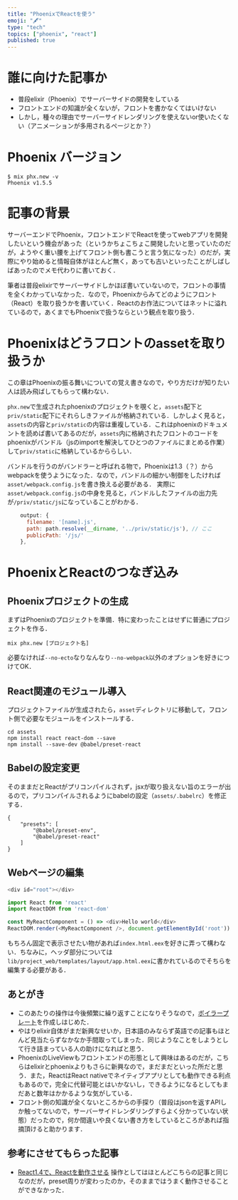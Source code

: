 ```yaml
---
title: "PhoenixでReactを使う"
emoji: "🖋"
type: "tech"
topics: ["phoenix", "react"]
published: true
---
```


# 誰に向けた記事か

- 普段elixir（Phoenix）でサーバーサイドの開発をしている
- フロントエンドの知識が全くないが，フロントを書かなくてはいけない
- しかし，種々の理由でサーバーサイドレンダリングを使えないor使いたくない（アニメーションが多用されるページとか？）

# Phoenix バージョン

```
$ mix phx.new -v
Phoenix v1.5.5
```

# 記事の背景

サーバーエンドでPhoenix，フロントエンドでReactを使ってwebアプリを開発したいという機会があった（というかちょこちょこ開発したいと思っていたのだが，ようやく重い腰を上げてフロント側も書こうと言う気になった）のだが，実際にやり始めると情報自体がほとんど無く，あっても古いといったことがしばしばあったのでメモ代わりに書いておく．

筆者は普段elixirでサーバーサイドしかほぼ書いていないので，フロントの事情を全くわかっていなかった．なので，Phoenixからみてどのようにフロント（React）を取り扱うかを書いていく．Reactのお作法についてはネットに溢れているので，あくまでもPhoenixで扱うならという観点を取り扱う．

# Phoenixはどうフロントのassetを取り扱うか

この章はPhoenixの振る舞いについての覚え書きなので，やり方だけが知りたい人は読み飛ばしてもらって構わない．

`phx.new`で生成されたphoenixのプロジェクトを覗くと，`assets`配下と`priv/static`配下にそれらしきファイルが格納されている．しかしよく見ると，`assets`の内容と`priv/static`の内容は重複している．これはphoenixのドキュメントを読めば書いてあるのだが，`assets`内に格納されたフロントのコードをphoenixがバンドル（jsのimportを解決してひとつのファイルにまとめる作業）して`priv/static`に格納しているかららしい．

バンドルを行うのがバンドラーと呼ばれる物で，Phoenixは1.3（？）からwebpackを使うようになった．なので，バンドルの細かい制御をしたければ`asset/webpack.config.js`を書き換える必要がある．
実際に`asset/webpack.config.js`の中身を見ると，バンドルしたファイルの出力先が`/priv/static/js`になっていることがわかる．

```js:webpack.config.js
    output: {
      filename: '[name].js',
      path: path.resolve(__dirname, '../priv/static/js'), // ここ
      publicPath: '/js/'
    },
```

# PhoenixとReactのつなぎ込み

## Phoenixプロジェクトの生成

まずはPhoenixのプロジェクトを準備．特に変わったことはせずに普通にプロジェクトを作る．

```
mix phx.new [プロジェクト名]
```

必要なければ`--no-ecto`なりなんなり`--no-webpack`以外のオプションを好きにつけてOK．

## React関連のモジュール導入

プロジェクトファイルが生成されたら，`asset`ディレクトリに移動して，フロント側で必要なモジュールをインストールする．

```
cd assets
npm install react react-dom --save
npm install --save-dev @babel/preset-react
```

## Babelの設定変更

そのままだとReactがプリコンパイルされず，jsxが取り扱えない旨のエラーが出るので，プリコンパイルされるようにbabelの設定（`assets/.babelrc`）を修正する．

```json:assets/.babelrc
{
    "presets": [
        "@babel/preset-env",
        "@babel/preset-react"
    ]
}
```

## Webページの編集

```haml:lib/project_web/templates/page/index.html.eex
<div id="root"></div>
```

```js:assets/js/app.js
import React from 'react'
import ReactDOM from 'react-dom'

const MyReactComponent = () => <div>Hello world</div>
ReactDOM.render(<MyReactComponent />, document.getElementById('root'))
```

もちろん固定で表示させたい物があれば`index.html.eex`を好きに弄って構わない．ちなみに，ヘッダ部分については`lib/project_web/templates/layout/app.html.eex`に書かれているのでそちらを編集する必要がある．

## あとがき

- このあたりの操作は今後頻繁に繰り返すことになりそうなので，[ボイラープレート](https://github.com/TenTakano/Revive/tree/master)を作成しはじめた．
- やはりelixir自体がまだ新興なせいか，日本語のみならず英語での記事もほとんど見当たらずなかなか手間取ってしまった．同じようなことをしようとして行き詰まっている人の助けになればと思う．
- PhoenixのLiveViewもフロントエンドの形態として興味はあるのだが，こちらはelixirとphoenixよりもさらに新興なので，まだまだといった所だと思う．また，ReactはReact nativeでネイティブアプリとしても動作できる利点もあるので，完全に代替可能とはいかないし，できるようになるとしてもまだあと数年はかかるような気がしている．
- フロント側の知識が全くないところからの手探り（普段はjsonを返すAPIしか触ってないので，サーバーサイドレンダリングすらよく分かっていない状態）だったので，何か間違いや良くない書き方をしているところがあれば指摘頂けると助かります．

## 参考にさせてもらった記事

- [React1.4で、Reactを動作させる](https://qiita.com/tajihiro/items/eece75b3fba4dceb0fd3)
操作としてはほとんどこちらの記事と同じなのだが，preset周りが変わったのか，そのままではうまく動作させることができなかった．
